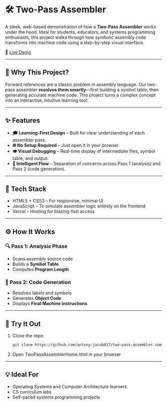 # 🛠️ Two-Pass Assembler

A sleek, web-based demonstration of how a **Two-Pass Assembler** works under the hood. Ideal for students, educators, and systems programming enthusiasts, this project walks through how symbolic assembly code transforms into machine code using a step-by-step visual interface.

🔗 [Live Demo](https://two-pass-assembler-com.vercel.app/)  

---

## 🚀 Why This Project?

Forward references are a classic problem in assembly language. Our two-pass assembler **resolves them smartly**—first building a symbol table, then generating accurate machine code. This project turns a complex concept into an interactive, intuitive learning tool.

---

## ✨ Features

- **🎓 Learning-First Design** – Built for clear understanding of each assembler pass.
- **🌐 No Setup Required** – Just open it in your browser.
- **👁️ Visual Debugging** – Real-time display of intermediate files, symbol table, and output.
- **🧠 Intelligent Flow** – Separation of concerns across Pass 1 (analysis) and Pass 2 (code generation).

---

## 🧩 Tech Stack

- HTML5 + CSS3 – For responsive, minimal UI  
- JavaScript – To simulate assembler logic entirely on the frontend  
- Vercel – Hosting for blazing-fast access  

---

## ⚙️ How It Works

### 🔍 Pass 1: Analysis Phase
- Scans assembly source code
- Builds a **Symbol Table**
- Computes **Program Length**

### 🧾 Pass 2: Code Generation
- Resolves labels and symbols
- Generates **Object Code**
- Displays **Final Machine Instructions**

---

## 🧪 Try It Out

1. Clone the repo:
   ```bash
   git clone https://github.com/antony-jacob817/two-pass-assembler.com.git
   ```
2. Open TwoPassAssemblerHome.html in your browser

---

## 💡 Ideal For

- Operating Systems and Computer Architecture learners  
- CS curriculum labs  
- Self-paced systems programming projects
